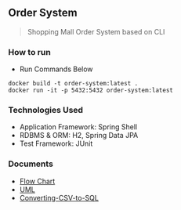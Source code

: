 ## Order System
> Shopping Mall Order System based on CLI

### How to run
* Run Commands Below
```shell
docker build -t order-system:latest .
docker run -it -p 5432:5432 order-system:latest
```

### Technologies Used
* Application Framework: Spring Shell
* RDBMS & ORM: H2, Spring Data JPA
* Test Framework: JUnit
  
### Documents
* [Flow Chart](https://github.com/MJbae/order-system-based-on-cli/wiki/Flow-Chart)
* [UML](https://github.com/MJbae/order-system-based-on-cli/wiki/UML)
* [Converting-CSV-to-SQL](https://github.com/MJbae/order-system-based-on-cli/wiki/Converting-CSV-to-SQL)
